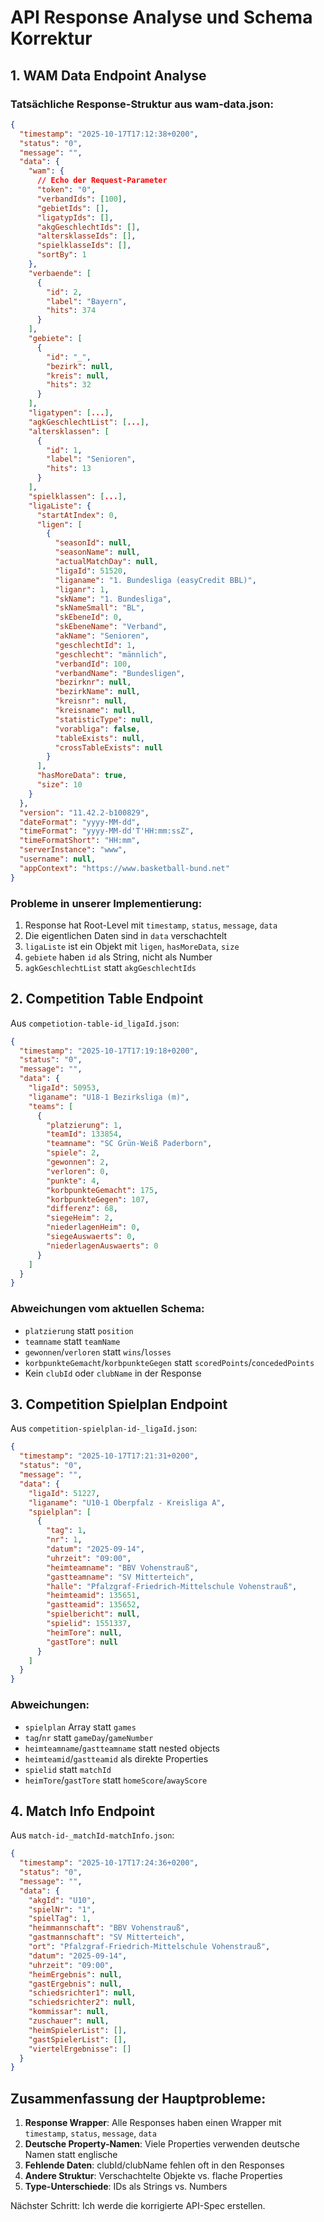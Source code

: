 # API Response Analyse und Schema Korrektur

## 1. WAM Data Endpoint Analyse

### Tatsächliche Response-Struktur aus wam-data.json:

```json
{
  "timestamp": "2025-10-17T17:12:38+0200",
  "status": "0",
  "message": "",
  "data": {
    "wam": {
      // Echo der Request-Parameter
      "token": "0",
      "verbandIds": [100],
      "gebietIds": [],
      "ligatypIds": [],
      "akgGeschlechtIds": [],
      "altersklasseIds": [],
      "spielklasseIds": [],
      "sortBy": 1
    },
    "verbaende": [
      {
        "id": 2,
        "label": "Bayern",
        "hits": 374
      }
    ],
    "gebiete": [
      {
        "id": "_",
        "bezirk": null,
        "kreis": null,
        "hits": 32
      }
    ],
    "ligatypen": [...],
    "agkGeschlechtList": [...],
    "altersklassen": [
      {
        "id": 1,
        "label": "Senioren",
        "hits": 13
      }
    ],
    "spielklassen": [...],
    "ligaListe": {
      "startAtIndex": 0,
      "ligen": [
        {
          "seasonId": null,
          "seasonName": null,
          "actualMatchDay": null,
          "ligaId": 51520,
          "liganame": "1. Bundesliga (easyCredit BBL)",
          "liganr": 1,
          "skName": "1. Bundesliga",
          "skNameSmall": "BL",
          "skEbeneId": 0,
          "skEbeneName": "Verband",
          "akName": "Senioren",
          "geschlechtId": 1,
          "geschlecht": "männlich",
          "verbandId": 100,
          "verbandName": "Bundesligen",
          "bezirknr": null,
          "bezirkName": null,
          "kreisnr": null,
          "kreisname": null,
          "statisticType": null,
          "vorabliga": false,
          "tableExists": null,
          "crossTableExists": null
        }
      ],
      "hasMoreData": true,
      "size": 10
    }
  },
  "version": "11.42.2-b100829",
  "dateFormat": "yyyy-MM-dd",
  "timeFormat": "yyyy-MM-dd'T'HH:mm:ssZ",
  "timeFormatShort": "HH:mm",
  "serverInstance": "www",
  "username": null,
  "appContext": "https://www.basketball-bund.net"
}
```

### Probleme in unserer Implementierung:
1. Response hat Root-Level mit `timestamp`, `status`, `message`, `data`
2. Die eigentlichen Daten sind in `data` verschachtelt
3. `ligaListe` ist ein Objekt mit `ligen`, `hasMoreData`, `size`
4. `gebiete` haben `id` als String, nicht als Number
5. `agkGeschlechtList` statt `akgGeschlechtIds`

## 2. Competition Table Endpoint

Aus `competiotion-table-id_ligaId.json`:

```json
{
  "timestamp": "2025-10-17T17:19:18+0200",
  "status": "0",
  "message": "",
  "data": {
    "ligaId": 50953,
    "liganame": "U18-1 Bezirksliga (m)",
    "teams": [
      {
        "platzierung": 1,
        "teamId": 133854,
        "teamname": "SC Grün-Weiß Paderborn",
        "spiele": 2,
        "gewonnen": 2,
        "verloren": 0,
        "punkte": 4,
        "korbpunkteGemacht": 175,
        "korbpunkteGegen": 107,
        "differenz": 68,
        "siegeHeim": 2,
        "niederlagenHeim": 0,
        "siegeAuswaerts": 0,
        "niederlagenAuswaerts": 0
      }
    ]
  }
}
```

### Abweichungen vom aktuellen Schema:
- `platzierung` statt `position`
- `teamname` statt `teamName`
- `gewonnen`/`verloren` statt `wins`/`losses`
- `korbpunkteGemacht`/`korbpunkteGegen` statt `scoredPoints`/`concededPoints`
- Kein `clubId` oder `clubName` in der Response

## 3. Competition Spielplan Endpoint

Aus `competition-spielplan-id-_ligaId.json`:

```json
{
  "timestamp": "2025-10-17T17:21:31+0200",
  "status": "0",
  "message": "",
  "data": {
    "ligaId": 51227,
    "liganame": "U10-1 Oberpfalz - Kreisliga A",
    "spielplan": [
      {
        "tag": 1,
        "nr": 1,
        "datum": "2025-09-14",
        "uhrzeit": "09:00",
        "heimteamname": "BBV Vohenstrauß",
        "gastteamname": "SV Mitterteich",
        "halle": "Pfalzgraf-Friedrich-Mittelschule Vohenstrauß",
        "heimteamid": 135651,
        "gastteamid": 135652,
        "spielbericht": null,
        "spielid": 1551337,
        "heimTore": null,
        "gastTore": null
      }
    ]
  }
}
```

### Abweichungen:
- `spielplan` Array statt `games`
- `tag`/`nr` statt `gameDay`/`gameNumber`
- `heimteamname`/`gastteamname` statt nested objects
- `heimteamid`/`gastteamid` als direkte Properties
- `spielid` statt `matchId`
- `heimTore`/`gastTore` statt `homeScore`/`awayScore`

## 4. Match Info Endpoint

Aus `match-id-_matchId-matchInfo.json`:

```json
{
  "timestamp": "2025-10-17T17:24:36+0200",
  "status": "0",
  "message": "",
  "data": {
    "akgId": "U10",
    "spielNr": "1",
    "spielTag": 1,
    "heimmannschaft": "BBV Vohenstrauß",
    "gastmannschaft": "SV Mitterteich",
    "ort": "Pfalzgraf-Friedrich-Mittelschule Vohenstrauß",
    "datum": "2025-09-14",
    "uhrzeit": "09:00",
    "heimErgebnis": null,
    "gastErgebnis": null,
    "schiedsrichter1": null,
    "schiedsrichter2": null,
    "kommissar": null,
    "zuschauer": null,
    "heimSpielerList": [],
    "gastSpielerList": [],
    "viertelErgebnisse": []
  }
}
```

## Zusammenfassung der Hauptprobleme:

1. **Response Wrapper**: Alle Responses haben einen Wrapper mit `timestamp`, `status`, `message`, `data`
2. **Deutsche Property-Namen**: Viele Properties verwenden deutsche Namen statt englische
3. **Fehlende Daten**: clubId/clubName fehlen oft in den Responses
4. **Andere Struktur**: Verschachtelte Objekte vs. flache Properties
5. **Type-Unterschiede**: IDs als Strings vs. Numbers

Nächster Schritt: Ich werde die korrigierte API-Spec erstellen.
